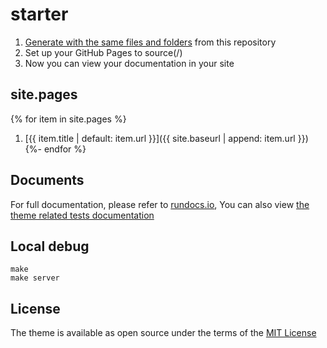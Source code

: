# starter
1. [Generate with the same files and folders](https://github.com/rundocs/starter/generate) from this repository
2. Set up your GitHub Pages to source(/)
3. Now you can view your documentation in your site

## site.pages
{% for item in site.pages %}
1. [{{ item.title | default: item.url }}]({{ site.baseurl | append: item.url }})
{%- endfor %}

## Documents
For full documentation, please refer to [rundocs.io](https://rundocs.io/), You can also view [the theme related tests documentation](https://rundocs.github.io/jekyll-rtd-theme)

## Local debug
```
make
make server
```

## License
The theme is available as open source under the terms of the [MIT License](https://github.com/rundocs/jekyll-rtd-theme/blob/master/LICENSE)

